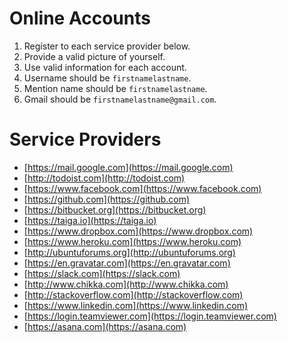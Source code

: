 # Online Accounts
1. Register to each service provider below.
2. Provide a valid picture of yourself.
2. Use valid information for each account.
3. Username should be `firstnamelastname`.
4. Mention name should be `firstnamelastname`.
5. Gmail should be `firstnamelastname@gmail.com`.

# Service Providers
- [https://mail.google.com](https://mail.google.com)
- [http://todoist.com](http://todoist.com)
- [https://www.facebook.com](https://www.facebook.com)
- [https://github.com](https://github.com)
- [https://bitbucket.org](https://bitbucket.org)
- [https://taiga.io](https://taiga.io)
- [https://www.dropbox.com](https://www.dropbox.com)
- [https://www.heroku.com](https://www.heroku.com)
- [http://ubuntuforums.org](http://ubuntuforums.org)
- [https://en.gravatar.com](https://en.gravatar.com)
- [https://slack.com](https://slack.com)
- [http://www.chikka.com](http://www.chikka.com)
- [http://stackoverflow.com](http://stackoverflow.com)
- [https://www.linkedin.com](https://www.linkedin.com)
- [https://login.teamviewer.com](https://login.teamviewer.com)
- [https://asana.com](https://asana.com)